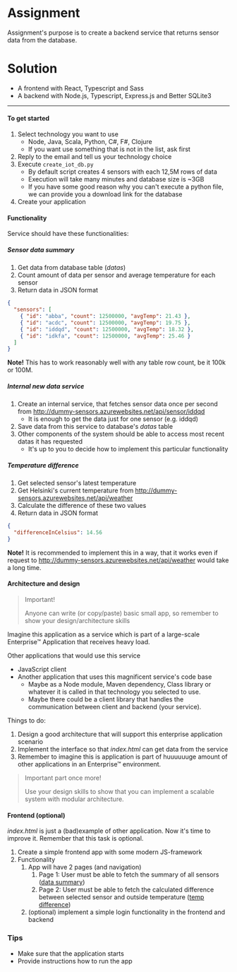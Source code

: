 # Assignment

Assignment's purpose is to create a backend service that returns sensor data from the database.

# Solution

- A frontend with React, Typescript and Sass
- A backend with Node.js, Typescript, Express.js and Better SQLite3

---

#### To get started

1. Select technology you want to use
   - Node, Java, Scala, Python, C#, F#, Clojure
   - If you want use something that is not in the list, ask first
1. Reply to the email and tell us your technology choice
1. Execute `create_iot_db.py`
   - By default script creates 4 sensors with each 12,5M rows of data
   - Execution will take many minutes and database size is ~3GB
   - If you have some good reason why you can't execute a python file, we can provide you a download link for the database
1. Create your application

#### Functionality

Service should have these functionalities:

##### Sensor data summary

1. Get data from database table (_datas_)
1. Count amount of data per sensor and average temperature for each sensor
1. Return data in JSON format

```json
{
  "sensors": [
    { "id": "abba", "count": 12500000, "avgTemp": 21.43 },
    { "id": "acdc", "count": 12500000, "avgTemp": 19.75 },
    { "id": "iddqd", "count": 12500000, "avgTemp": 18.32 },
    { "id": "idkfa", "count": 12500000, "avgTemp": 25.46 }
  ]
}
```

**Note!** This has to work reasonably well with any table row count, be it 100k or 100M.

##### Internal new data service

1. Create an internal service, that fetches sensor data once per second from <http://dummy-sensors.azurewebsites.net/api/sensor/iddqd>
   - It is enough to get the data just for one sensor (e.g. iddqd)
1. Save data from this service to database's _datas_ table
1. Other components of the system should be able to access most recent datas it has requested
   - It's up to you to decide how to implement this particular functionality

##### Temperature difference

1. Get selected sensor's latest temperature
1. Get Helsinki's current temperature from <http://dummy-sensors.azurewebsites.net/api/weather>
1. Calculate the difference of these two values
1. Return data in JSON format

```json
{
  "differenceInCelsius": 14.56
}
```

**Note!** It is recommended to implement this in a way, that it works even if request to http://dummy-sensors.azurewebsites.net/api/weather would take a long time.

#### Architecture and design

> Important!
>
> Anyone can write (or copy/paste) basic small app, so remember to show your design/architecture skills

Imagine this application as a service which is part of a large-scale Enterprise™ Application that receives heavy load.

Other applications that would use this service

- JavaScript client
- Another application that uses this magnificent service's code base
  - Maybe as a Node module, Maven dependency, Class library or whatever it is called in that technology you selected to use.
  - Maybe there could be a client library that handles the communication between client and backend (your service).

Things to do:

1. Design a good architecture that will support this enterprise application scenario
1. Implement the interface so that _index.html_ can get data from the service
1. Remember to imagine this is application is part of huuuuuuge amount of other applications in an Enterprise™ environment.

> Important part once more!
>
> Use your design skills to show that you can implement a scalable system with modular architecture.

#### Frontend (optional)

_index.html_ is just a (bad)example of other application. Now it's time to improve it. Remember that this task is optional.

1. Create a simple frontend app with some modern JS-framework
1. Functionality
   1. App will have 2 pages (and navigation)
      1. Page 1: User must be able to fetch the summary of all sensors ([data summary](#sensor-data-summary))
      1. Page 2: User must be able to fetch the calculated difference between selected sensor and outside temperature ([temp difference](#temperature-difference))
   1. (optional) implement a simple login functionality in the frontend and backend

### Tips

- Make sure that the application starts
- Provide instructions how to run the app
